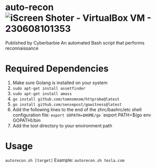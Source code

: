 # auto-recon![iScreen Shoter - VirtualBox VM - 230608101353](https://github.com/cyberbarbie/auto-recon/assets/34199879/74080353-b6b3-4a89-9b85-5e97b786d196)


Published by Cyberbarbie
An automated Bash script that performs reconnaissance 

# Required Dependencies 
1. Make sure Golang is installed on your system
2. `sudo apt-get install assetfinder`
3. `sudo apt-get install amass`
4. `go install github.com/tomnomnom/httprobe@latest`
5. `go install github.com/sensepost/gowitness@latest`
6. Add the following lines to the end of the zhrc/bashrc/etc shell configuration file:
  `export GOPATH=$HOME/go`
  `export PATH=$(go env GOPATH)/bin
7. Add the tool directory to your environment path
  

# Usage 
`autorecon.sh [target]`
Example: `autorecon.sh tesla.com`
